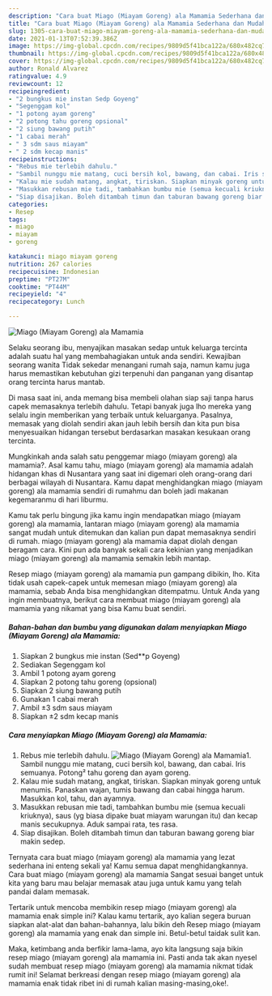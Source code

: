 ```yaml
---
description: "Cara buat Miago (Miayam Goreng) ala Mamamia Sederhana dan Mudah Dibuat"
title: "Cara buat Miago (Miayam Goreng) ala Mamamia Sederhana dan Mudah Dibuat"
slug: 1305-cara-buat-miago-miayam-goreng-ala-mamamia-sederhana-dan-mudah-dibuat
date: 2021-01-13T07:52:39.386Z
image: https://img-global.cpcdn.com/recipes/9809d5f41bca122a/680x482cq70/miago-miayam-goreng-ala-mamamia-foto-resep-utama.jpg
thumbnail: https://img-global.cpcdn.com/recipes/9809d5f41bca122a/680x482cq70/miago-miayam-goreng-ala-mamamia-foto-resep-utama.jpg
cover: https://img-global.cpcdn.com/recipes/9809d5f41bca122a/680x482cq70/miago-miayam-goreng-ala-mamamia-foto-resep-utama.jpg
author: Ronald Alvarez
ratingvalue: 4.9
reviewcount: 12
recipeingredient:
- "2 bungkus mie instan Sedp Goyeng"
- "Segenggam kol"
- "1 potong ayam goreng"
- "2 potong tahu goreng opsional"
- "2 siung bawang putih"
- "1 cabai merah"
- " 3 sdm saus miayam"
- " 2 sdm kecap manis"
recipeinstructions:
- "Rebus mie terlebih dahulu."
- "Sambil nunggu mie matang, cuci bersih kol, bawang, dan cabai. Iris semuanya. Potong² tahu goreng dan ayam goreng."
- "Kalau mie sudah matang, angkat, tiriskan. Siapkan minyak goreng untuk menumis. Panaskan wajan, tumis bawang dan cabai hingga harum. Masukkan kol, tahu, dan ayamnya."
- "Masukkan rebusan mie tadi, tambahkan bumbu mie (semua kecuali kriuknya), saus (yg biasa dipake buat miayam warungan itu) dan kecap manis secukupnya. Aduk sampai rata, tes rasa."
- "Siap disajikan. Boleh ditambah timun dan taburan bawang goreng biar makin sedep."
categories:
- Resep
tags:
- miago
- miayam
- goreng

katakunci: miago miayam goreng 
nutrition: 267 calories
recipecuisine: Indonesian
preptime: "PT27M"
cooktime: "PT44M"
recipeyield: "4"
recipecategory: Lunch

---
```



![Miago (Miayam Goreng) ala Mamamia](https://img-global.cpcdn.com/recipes/9809d5f41bca122a/680x482cq70/miago-miayam-goreng-ala-mamamia-foto-resep-utama.jpg)

Selaku seorang ibu, menyajikan masakan sedap untuk keluarga tercinta adalah suatu hal yang membahagiakan untuk anda sendiri. Kewajiban seorang  wanita Tidak sekedar menangani rumah saja, namun kamu juga harus memastikan kebutuhan gizi terpenuhi dan panganan yang disantap orang tercinta harus mantab.

Di masa  saat ini, anda memang bisa membeli olahan siap saji tanpa harus capek memasaknya terlebih dahulu. Tetapi banyak juga lho mereka yang selalu ingin memberikan yang terbaik untuk keluarganya. Pasalnya, memasak yang diolah sendiri akan jauh lebih bersih dan kita pun bisa menyesuaikan hidangan tersebut berdasarkan masakan kesukaan orang tercinta. 



Mungkinkah anda salah satu penggemar miago (miayam goreng) ala mamamia?. Asal kamu tahu, miago (miayam goreng) ala mamamia adalah hidangan khas di Nusantara yang saat ini digemari oleh orang-orang dari berbagai wilayah di Nusantara. Kamu dapat menghidangkan miago (miayam goreng) ala mamamia sendiri di rumahmu dan boleh jadi makanan kegemaranmu di hari liburmu.

Kamu tak perlu bingung jika kamu ingin mendapatkan miago (miayam goreng) ala mamamia, lantaran miago (miayam goreng) ala mamamia sangat mudah untuk ditemukan dan kalian pun dapat memasaknya sendiri di rumah. miago (miayam goreng) ala mamamia dapat diolah dengan beragam cara. Kini pun ada banyak sekali cara kekinian yang menjadikan miago (miayam goreng) ala mamamia semakin lebih mantap.

Resep miago (miayam goreng) ala mamamia pun gampang dibikin, lho. Kita tidak usah capek-capek untuk memesan miago (miayam goreng) ala mamamia, sebab Anda bisa menghidangkan ditempatmu. Untuk Anda yang ingin membuatnya, berikut cara membuat miago (miayam goreng) ala mamamia yang nikamat yang bisa Kamu buat sendiri.

<!--inarticleads1-->

##### Bahan-bahan dan bumbu yang digunakan dalam menyiapkan Miago (Miayam Goreng) ala Mamamia:

1. Siapkan 2 bungkus mie instan (Sed**p Goyeng)
1. Sediakan Segenggam kol
1. Ambil 1 potong ayam goreng
1. Siapkan 2 potong tahu goreng (opsional)
1. Siapkan 2 siung bawang putih
1. Gunakan 1 cabai merah
1. Ambil  ±3 sdm saus miayam
1. Siapkan  ±2 sdm kecap manis




<!--inarticleads2-->

##### Cara menyiapkan Miago (Miayam Goreng) ala Mamamia:

1. Rebus mie terlebih dahulu.
<img src="https://img-global.cpcdn.com/steps/99a73219056d14b6/160x128cq70/miago-miayam-goreng-ala-mamamia-langkah-memasak-1-foto.jpg" alt="Miago (Miayam Goreng) ala Mamamia">1. Sambil nunggu mie matang, cuci bersih kol, bawang, dan cabai. Iris semuanya. Potong² tahu goreng dan ayam goreng.
1. Kalau mie sudah matang, angkat, tiriskan. Siapkan minyak goreng untuk menumis. Panaskan wajan, tumis bawang dan cabai hingga harum. Masukkan kol, tahu, dan ayamnya.
1. Masukkan rebusan mie tadi, tambahkan bumbu mie (semua kecuali kriuknya), saus (yg biasa dipake buat miayam warungan itu) dan kecap manis secukupnya. Aduk sampai rata, tes rasa.
1. Siap disajikan. Boleh ditambah timun dan taburan bawang goreng biar makin sedep.




Ternyata cara buat miago (miayam goreng) ala mamamia yang lezat sederhana ini enteng sekali ya! Kamu semua dapat menghidangkannya. Cara buat miago (miayam goreng) ala mamamia Sangat sesuai banget untuk kita yang baru mau belajar memasak atau juga untuk kamu yang telah pandai dalam memasak.

Tertarik untuk mencoba membikin resep miago (miayam goreng) ala mamamia enak simple ini? Kalau kamu tertarik, ayo kalian segera buruan siapkan alat-alat dan bahan-bahannya, lalu bikin deh Resep miago (miayam goreng) ala mamamia yang enak dan simple ini. Betul-betul taidak sulit kan. 

Maka, ketimbang anda berfikir lama-lama, ayo kita langsung saja bikin resep miago (miayam goreng) ala mamamia ini. Pasti anda tak akan nyesel sudah membuat resep miago (miayam goreng) ala mamamia nikmat tidak rumit ini! Selamat berkreasi dengan resep miago (miayam goreng) ala mamamia enak tidak ribet ini di rumah kalian masing-masing,oke!.

